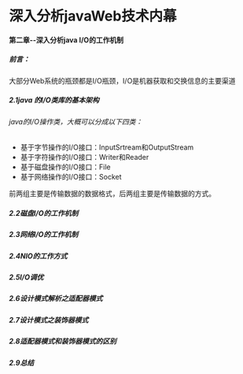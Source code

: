 # 深入分析javaWeb技术内幕

#### 第二章--深入分析java I/O的工作机制

##### 前言：

大部分Web系统的瓶颈都是I/O瓶颈，I/O是机器获取和交换信息的主要渠道

##### 2.1java 的I/O类库的基本架构

###### java的I/O操作类，大概可以分成以下四类：

- 基于字节操作的I/O接口：InputSrtream和OutputStream
- 基于字符操作的I/O接口：Writer和Reader
- 基于磁盘操作的I/O接口：File
- 基于网络操作的I/O接口：Socket

前两组主要是传输数据的数据格式，后两组主要是传输数据的方式。

##### 2.2磁盘I/O的工作机制

##### 2.3网络I/O的工作机制

##### 2.4NIO的工作方式

##### 2.5I/O调优

##### 2.6设计模式解析之适配器模式

##### 2.7设计模式之装饰器模式

##### 2.8适配器模式和装饰器模式的区别

##### 2.9总结